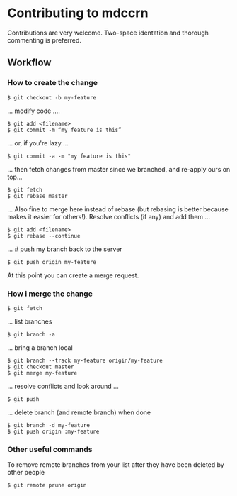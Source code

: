 # Contributing to mdccrn
Contributions are very welcome. Two-space identation and thorough commenting is preferred.

## Workflow
### How to create the change

    $ git checkout -b my-feature

... modify code ....

    $ git add <filename> 
    $ git commit -m “my feature is this”

... or, if you're lazy ...

    $ git commit -a -m "my feature is this"

... then fetch changes from master since we branched, and re-apply ours on top...

    $ git fetch
    $ git rebase master
    
... Also fine to merge here instead of rebase (but rebasing is better because makes it easier for others!). Resolve conflicts (if any) and add them ... 

    $ git add <filename>
    $ git rebase --continue

... # push my branch back to the server

    $ git push origin my-feature 

At this point you can create a merge request. 

### How i merge the change

    $ git fetch 

... list branches

    $ git branch -a

... bring a branch local

    $ git branch --track my-feature origin/my-feature
    $ git checkout master
    $ git merge my-feature

... resolve conflicts and look around ...

    $ git push

... delete branch (and remote branch) when done

    $ git branch -d my-feature 
    $ git push origin :my-feature 
    
### Other useful commands
To remove remote branches from your list after they have been deleted by other people

    $ git remote prune origin

